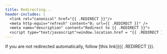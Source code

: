 ```yaml
---
title: Redirecting...
header-includes: |
  <link rel="canonical" href="{{ .REDIRECT }}"/>
  <meta http-equiv="refresh" content="0; url={{ .REDIRECT }}" />
  <meta name="description" content="Redirect to {{ .REDIRECT }}">
  <script type="text/javascript">window.location.href = "{{ .REDIRECT }}";</script>
---
```


If you are not redirected automatically, follow [this link]({{ .REDIRECT }}).
